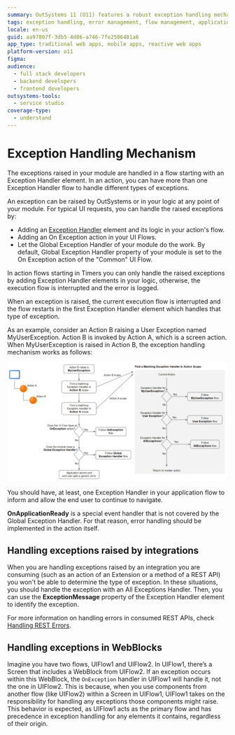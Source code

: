 ```yaml
---
summary: OutSystems 11 (O11) features a robust exception handling mechanism that manages errors through various handlers and flows within application modules.
tags: exception handling, error management, flow management, application development, debugging
locale: en-us
guid: aa97807f-3db5-4d86-a746-7fe2506481a6
app_type: traditional web apps, mobile apps, reactive web apps
platform-version: o11
figma:
audience:
  - full stack developers
  - backend developers
  - frontend developers
outsystems-tools:
  - service studio
coverage-type:
  - understand
---
```


# Exception Handling Mechanism

The exceptions raised in your module are handled in a flow starting with an Exception Handler element. In an action, you can have more than one Exception Handler flow to handle different types of exceptions.

An exception can be raised by OutSystems or in your logic at any point of your module. For typical UI requests, you can handle the raised exceptions by:

* Adding an [Exception Handler](<../../ref/lang/auto/class-exception-handler.md>) element and its logic in your action's flow.
* Adding an On Exception action in your UI Flows.
* Let the Global Exception Handler of your module do the work. By default, Global Exception Handler property of your module is set to the On Exception action of the "Common" UI Flow.

In action flows starting in Timers you can only handle the raised exceptions by adding Exception Handler elements in your logic, otherwise, the execution flow is interrupted and the error is logged.

When an exception is raised, the current execution flow is interrupted and the flow restarts in the first Exception Handler element which handles that type of exception.

As an example, consider an Action B raising a User Exception named MyUserException. Action B is invoked by Action A, which is a screen action. When MyUserException is raised in Action B, the exception handling mechanism works as follows:

![Flowchart illustrating the exception handling mechanism in OutSystems, showing how an exception in Action B is handled by Action A](images/handling-mechanism.png "Exception Handling Mechanism Flow")

You should have, at least, one Exception Handler in your application flow to inform and allow the end user to continue to navigate.

<div class="info" markdown="1">

**OnApplicationReady** is a special event handler that is not covered by the Global Exception Handler. For that reason, error handling should be implemented in the action itself.

</div>

## Handling exceptions raised by integrations

When you are handling exceptions raised by an integration you are consuming (such as an action of an Extension or a method of a REST API) you won't be able to determine the type of exception. In these situations, you should handle the exception with an All Exceptions Handler. Then, you can use the **ExceptionMessage** property of the Exception Handler element to identify the exception.

For more information on handling errors in consumed REST APIs, check [Handling REST Errors](../../integration-with-systems/rest/consume-rest-apis/handling-rest-errors.md).

## Handling exceptions in WebBlocks

Imagine you have two flows, UIFlow1 and UIFlow2. In UIFlow1, there’s a Screen that includes a WebBlock from UIFlow2. If an exception occurs within this WebBlock, the `OnException` handler in UIFlow1 will handle it, not the one in UIFlow2. This is because, when you use components from another flow (like UIFlow2) within a Screen in UIFlow1, UIFlow1 takes on the responsibility for handling any exceptions those components might raise. This behavior is expected, as UIFlow1 acts as the primary flow and has precedence in exception handling for any elements it contains, regardless of their origin.
